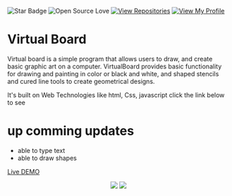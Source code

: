

![Star Badge](https://img.shields.io/static/v1?label=%F0%9F%8C%9F&message=If%20Useful&style=style=flat&color=BC4E99)
![Open Source Love](https://badges.frapsoft.com/os/v1/open-source.svg?v=103)
[![View Repositories](https://img.shields.io/badge/View-My_Repositories-blue?logo=GitHub)](https://github.com/yaswanthteja?tab=repositories)
[![View My Profile](https://img.shields.io/badge/View-My_Profile-green?logo=GitHub)](https://github.com/yaswanthteja)





# Virtual Board 
Virtual board is a simple program that allows users to draw, and create basic graphic art on a computer. VirtualBoard provides basic functionality for drawing and painting in color or black and white, and shaped stencils and cured line tools to create geometrical designs.

 
 It's built on Web Technologies like html, Css, javascript 
click the link below to see


# up comming updates

- able to type text
- able to draw shapes


  
[Live DEMO](https://virtualboard-nu.vercel.app/)

<p align="center">
  <img src="https://forthebadge.com/images/badges/built-with-love.svg">
  <img src="https://forthebadge.com/images/badges/made-with-python.svg">
</p>


